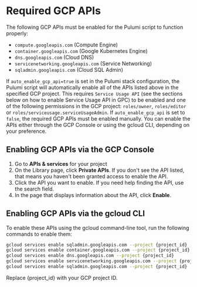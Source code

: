 # Required GCP APIs

The following GCP APIs must be enabled for the Pulumi script to function properly:

- `compute.googleapis.com` (Compute Engine)
- `container.googleapis.com` (Google Kubernetes Engine)
- `dns.googleapis.com` (Cloud DNS)
- `servicenetworking.googleapis.com` (Service Networking)
- `sqladmin.googleapis.com` (Cloud SQL Admin)

If `auto_enable_gcp_api=true` is set in the Pulumi stack configuration, the Pulumi script will automatically enable all of the APIs listed above in the specified GCP project. This requires `Service Usage API` (see the sections below on how to enable Service Usage API in GPC) to be enabled and one of the following permissions in the GCP project: `roles/owner`, `roles/editor` or `roles/serviceusage.serviceUsageAdmin`.
If `auto_enable_gcp_api` is set to `false`, the required GCP APIs must be enabled manually. You can enable the APIs either through the GCP Console or using the gcloud CLI, depending on your preference.

## Enabling GCP APIs via the GCP Console
1. Go to **APIs & services** for your project
2. On the Library page, click **Private APIs**. If you don't see the API listed, that means you haven't been granted access to enable the API.
3. Click the API you want to enable. If you need help finding the API, use the search field.
4. In the page that displays information about the API, click **Enable**.

## Enabling GCP APIs via the gcloud CLI
To enable these APIs using the gcloud command-line tool, run the following commands to enable them:

```bash
gcloud services enable sqladmin.googleapis.com --project {project_id}
gcloud services enable container.googleapis.com --project {project_id}
gcloud services enable dns.googleapis.com --project {project_id}
gcloud services enable servicenetworking.googleapis.com --project {project_id}
gcloud services enable sqladmin.googleapis.com --project {project_id}
```
Replace {project_id} with your GCP project ID.
